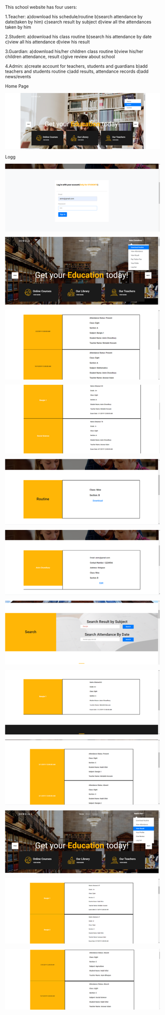 This school website has four users:

1.Teacher:
  a)download his schedule/routine
  b)search attendance by date(taken by him)
  c)search result by subject
  d)view all the attendances taken by him
  
2.Student:
  a)download his class routine
  b)search his attendance by date
  c)view all his attendance
  d)view his result
  
3.Guardian:
  a)download his/her children class routine
  b)view his/her children attendance, result
  c)give review about school
  
4.Admin:
  a)create account for teachers, students and guardians
  b)add teachers and students routine
  c)add results, attendance records
  d)add news/events
  
<div> 
 
   Home Page  

 <img src="DEMO_IMAGES/demo1.png">

 </div>


<div>

   Logg
  
 <img src="DEMO_IMAGES/demo2.png">
 
 </div>
 

![](DEMO_IMAGES/demo3.png)

![](DEMO_IMAGES/demo4.png)

![](DEMO_IMAGES/demo5.png)

![](DEMO_IMAGES/demo6.png)

![](DEMO_IMAGES/demo7.png)

![](DEMO_IMAGES/demo8.png)

![](DEMO_IMAGES/demo9.png)

![](DEMO_IMAGES/demo10.png)

![](DEMO_IMAGES/demo11.png)

![](DEMO_IMAGES/demo12.png)

![](DEMO_IMAGES/demo13.png)
